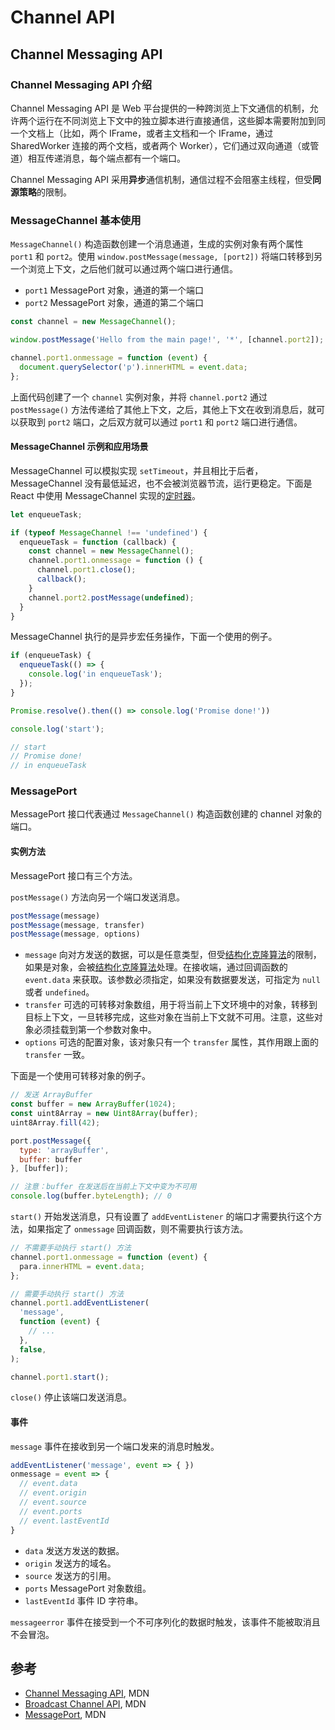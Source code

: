 # Channel API

## Channel Messaging API

### Channel Messaging API 介绍

Channel Messaging API 是 Web 平台提供的一种跨浏览上下文通信的机制，允许两个运行在不同浏览上下文中的独立脚本进行直接通信，这些脚本需要附加到同一个文档上（比如，两个 IFrame，或者主文档和一个 IFrame，通过 SharedWorker 连接的两个文档，或者两个 Worker），它们通过双向通道（或管道）相互传递消息，每个端点都有一个端口。

Channel Messaging API 采用**异步**通信机制，通信过程不会阻塞主线程，但受**同源策略**的限制。

### MessageChannel 基本使用

`MessageChannel()` 构造函数创建一个消息通道，生成的实例对象有两个属性 `port1` 和 `port2`。使用 `window.postMessage(message, [port2])` 将端口转移到另一个浏览上下文，之后他们就可以通过两个端口进行通信。

- `port1` MessagePort 对象，通道的第一个端口
- `port2` MessagePort 对象，通道的第二个端口

```javascript
const channel = new MessageChannel();

window.postMessage('Hello from the main page!', '*', [channel.port2]);

channel.port1.onmessage = function (event) {
  document.querySelector('p').innerHTML = event.data;
};
```

上面代码创建了一个 `channel` 实例对象，并将 `channel.port2` 通过 `postMessage()` 方法传递给了其他上下文，之后，其他上下文在收到消息后，就可以获取到 `port2` 端口，之后双方就可以通过 `port1` 和 `port2` 端口进行通信。

#### MessageChannel 示例和应用场景

MessageChannel 可以模拟实现 `setTimeout`，并且相比于后者，MessageChannel 没有最低延迟，也不会被浏览器节流，运行更稳定。下面是 React 中使用 MessageChannel 实现的[定时器][react-timer]。

```javascript
let enqueueTask;

if (typeof MessageChannel !== 'undefined') {
  enqueueTask = function (callback) {
    const channel = new MessageChannel();
    channel.port1.onmessage = function () {
      channel.port1.close();
      callback();
    }
    channel.port2.postMessage(undefined);
  }
}
```

MessageChannel 执行的是异步宏任务操作，下面一个使用的例子。

```js
if (enqueueTask) {
  enqueueTask(() => {
    console.log('in enqueueTask');
  });
}

Promise.resolve().then(() => console.log('Promise done!'))

console.log('start');

// start
// Promise done!
// in enqueueTask
```

[react-timer]: https://github.com/facebook/react/blob/cc015840ef72d48de86778785894c7ca44f4f856/packages/scheduler/src/forks/Scheduler.js#L532

### MessagePort

MessagePort 接口代表通过 `MessageChannel()` 构造函数创建的 channel 对象的端口。

#### 实例方法

MessagePort 接口有三个方法。

`postMessage()` 方法向另一个端口发送消息。

```js
postMessage(message)
postMessage(message, transfer)
postMessage(message, options)
```

- `message` 向对方发送的数据，可以是任意类型，但受[结构化克隆算法]的限制，如果是对象，会被[结构化克隆算法]处理。在接收端，通过回调函数的 `event.data` 来获取。该参数必须指定，如果没有数据要发送，可指定为 `null` 或者 `undefined`。
- `transfer` 可选的可转移对象数组，用于将当前上下文环境中的对象，转移到目标上下文，一旦转移完成，这些对象在当前上下文就不可用。注意，这些对象必须挂载到第一个参数对象中。
- `options` 可选的配置对象，该对象只有一个 `transfer` 属性，其作用跟上面的 `transfer` 一致。

下面是一个使用可转移对象的例子。

```javascript
// 发送 ArrayBuffer
const buffer = new ArrayBuffer(1024);
const uint8Array = new Uint8Array(buffer);
uint8Array.fill(42);

port.postMessage({
  type: 'arrayBuffer',
  buffer: buffer
}, [buffer]);

// 注意：buffer 在发送后在当前上下文中变为不可用
console.log(buffer.byteLength); // 0
```

[结构化克隆算法]: https://developer.mozilla.org/en-US/docs/Web/API/Web_Workers_API/Structured_clone_algorithm

`start()` 开始发送消息，只有设置了 `addEventListener` 的端口才需要执行这个方法，如果指定了 `onmessage` 回调函数，则不需要执行该方法。

```js
// 不需要手动执行 start() 方法
channel.port1.onmessage = function (event) {
  para.innerHTML = event.data;
};

// 需要手动执行 start() 方法
channel.port1.addEventListener(
  'message',
  function (event) {
    // ...
  },
  false,
);

channel.port1.start();
```

`close()` 停止该端口发送消息。

#### 事件

`message` 事件在接收到另一个端口发来的消息时触发。

```js
addEventListener('message', event => { })
onmessage = event => {
  // event.data
  // event.origin
  // event.source
  // event.ports
  // event.lastEventId
}
```

- `data` 发送方发送的数据。
- `origin` 发送方的域名。
- `source` 发送方的引用。
- `ports` MessagePort 对象数组。
- `lastEventId` 事件 ID 字符串。

`messageerror` 事件在接受到一个不可序列化的数据时触发，该事件不能被取消且不会冒泡。

## 参考

- [Channel Messaging API](https://developer.mozilla.org/en-US/docs/Web/API/Channel_Messaging_API), MDN
- [Broadcast Channel API](https://developer.mozilla.org/en-US/docs/Web/API/Broadcast_Channel_API), MDN
- [MessagePort](https://developer.mozilla.org/en-US/docs/Web/API/MessagePort), MDN
